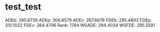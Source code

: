# test_test

ADEb: 285.8739
ADEp: 306.8579
ADEv: 267.6676
FDEb: 285.4803
FDEp: 310.1022
FDEv: 264.4706
Rank: 1744
WSADE: 294.4034
WSFDE: 295.5591